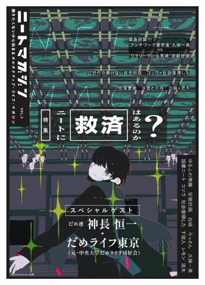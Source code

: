 <img src="https://raw.githubusercontent.com/neetmagazine/neetmagazine.github.io/refs/heads/main/image/neetmagazine_vol3_cover.jpg">

